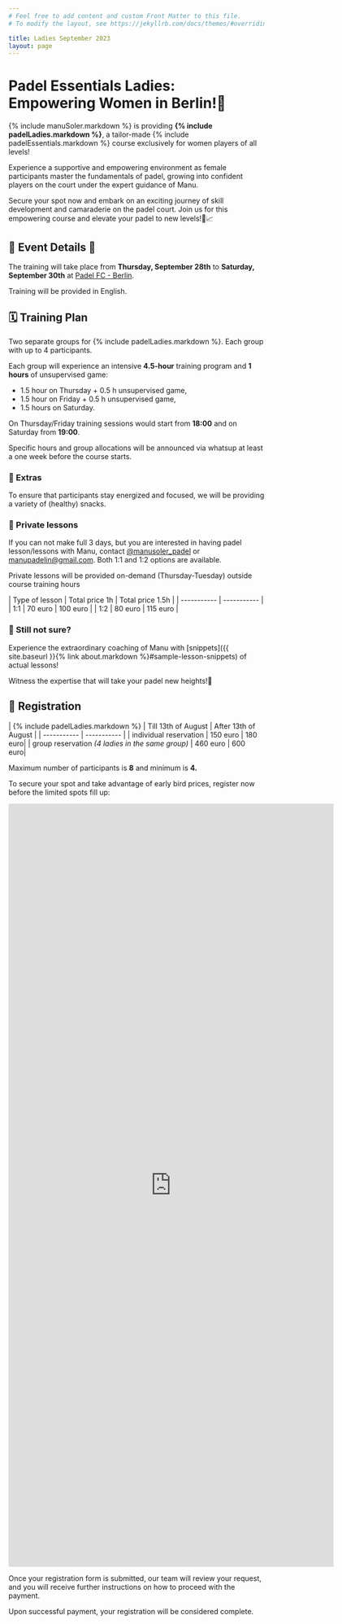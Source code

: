 ```yaml
---
# Feel free to add content and custom Front Matter to this file.
# To modify the layout, see https://jekyllrb.com/docs/themes/#overriding-theme-defaults

title: Ladies September 2023
layout: page
---
```

# Padel Essentials Ladies: Empowering Women in Berlin!👭

{% include manuSoler.markdown %} is providing **{% include padelLadies.markdown %}**, a tailor-made {% include padelEssentials.markdown %} course exclusively for women players of all levels!

Experience a supportive and empowering environment as female participants master the fundamentals of padel, growing into confident players on the court under the expert guidance of Manu.

Secure your spot now and embark on an exciting journey of skill development and camaraderie on the padel court. Join us for this empowering course and elevate your padel to new levels!🎾📈

## 📅 Event Details 📍

The training will take place from **Thursday, September 28th** to **Saturday, September 30th** at <a href="https://padelfc.com/" target="_blank">Padel FC - Berlin</a>.

Training will be provided in English.

## 🗓️ Training Plan
Two separate groups for {% include padelLadies.markdown %}. Each group with up to 4 participants. 

Each group will experience an intensive **4.5-hour** training program and **1 hours** of unsupervised game:

- 1.5 hour on Thursday + 0.5 h unsupervised game,   
- 1.5 hour on Friday + 0.5 h unsupervised game,
- 1.5 hours on Saturday. 

On Thursday/Friday training sessions would start from **18:00** and on Saturday from **19:00**.

Specific hours and group allocations will be announced via whatsup at least a one week before the course starts.

### 🎁 Extras

To ensure that participants stay energized and focused, we will be providing a variety of (healthy) snacks.

### 👥 Private lessons

If you can not make full 3 days, but you are interested in having padel lesson/lessons with Manu, contact <a href="https://www.instagram.com/manusoler_padel" target="_blank">@manusoler_padel</a> or <a class="u-email" href="mailto:manupadelin@gmail.com">manupadelin@gmail.com</a>. Both 1:1 and 1:2 options are available.

Private lessons will be provided on-demand (Thursday-Tuesday) outside course training hours

| Type of lesson     | Total price 1h | Total price 1.5h |
| -----------        | ----------- |
| 1:1         | 70 euro       | 100 euro       |
| 1:2         | 80 euro       | 115 euro       |

### 🤷‍ Still not sure?
Experience the extraordinary coaching of Manu with [snippets]({{ site.baseurl }}{% link about.markdown %}#sample-lesson-snippets) of actual lessons!

Witness the expertise that will take your padel new heights!🚀


## 📝 Registration

| {% include padelLadies.markdown %}     | Till 13th of August | After 13th of August |
| -----------        | ----------- |
| individual reservation         | 150 euro       | 180 euro|
| group reservation *(4 ladies in the same group)*  | 460 euro       | 600 euro|

Maximum number of participants is **8** and minimum is **4.** 

To secure your spot and take advantage of early bird prices, register now before the limited spots fill up:

<iframe src="https://docs.google.com/forms/d/e/1FAIpQLSd-T-9R9TglCp1CjvMoJi6KpM76KJNFjsGwZevRrG85IR_dyg/viewform?embedded=true" width="640" height="1500" frameborder="0" marginheight="0" marginwidth="0">Loading…</iframe>

Once your registration form is submitted, our team will review your request, and you will receive further instructions on how to proceed with the payment.

Upon successful payment, your registration will be considered complete.

